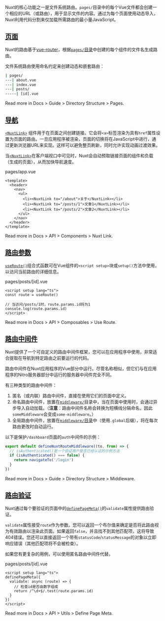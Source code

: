 Nuxt的核心功能之一是文件系统路由。`pages/`目录中的每个Vue文件都会创建一个相应的URL（或路由），用于显示文件的内容。通过为每个页面使用动态导入，Nuxt利用代码分割来仅加载所需路由的最小量JavaScript。

## [页面](#页面)

Nuxt的路由基于[vue-router](https://router.vuejs.org/)，根据[`pages/`目录](https://nuxt.com.cn/docs/guide/directory-structure/pages)中创建的每个组件的文件名生成路由。

文件系统路由使用命名约定来创建动态和嵌套路由：

```bash
| pages/
---| about.vue
---| index.vue
---| posts/
-----| [id].vue
```

Read more in Docs > Guide > Directory Structure > Pages.

## [导航](#导航)

[`<NuxtLink>`](https://nuxt.com.cn/docs/api/components/nuxt-link) 组件用于在页面之间创建链接。它会将`<a>`标签渲染为具有`href`属性设置为页面的路由。一旦应用程序被渲染，页面的切换将在JavaScript中进行，通过更新浏览器URL来实现。这样可以避免整页刷新，同时允许实现动画过渡效果。

当[`<NuxtLink>`](https://nuxt.com.cn/docs/api/components/nuxt-link)在客户端视口中可见时，Nuxt会自动预取链接页面的组件和负载（生成的页面），从而加快导航速度。

pages/app.vue

```vue
<template>
  <header>
    <nav>
      <ul>
        <li><NuxtLink to="/about">关于</NuxtLink></li>
        <li><NuxtLink to="/posts/1">文章1</NuxtLink></li>
        <li><NuxtLink to="/posts/2">文章2</NuxtLink></li>
      </ul>
    </nav>
  </header>
</template>
```

Read more in Docs > API > Components > Nuxt Link.

## [路由参数](#路由参数)

[`useRoute()`](https://nuxt.com.cn/docs/api/composables/use-route)组合式函数可在Vue组件的`<script setup>`块或`setup()`方法中使用，以访问当前路由的详细信息。

pages/posts/\[id\].vue

```vue
<script setup lang="ts">
const route = useRoute()

// 当访问/posts/1时，route.params.id将为1
console.log(route.params.id)
</script>
```

Read more in Docs > API > Composables > Use Route.

## [路由中间件](#路由中间件)

Nuxt提供了一个可自定义的路由中间件框架，您可以在应用程序中使用，非常适合提取在导航到特定路由之前要运行的代码。

路由中间件在Nuxt应用程序的Vue部分中运行。尽管名称相似，但它们与在应用程序的Nitro服务器部分中运行的服务器中间件完全不同。

有三种类型的路由中间件：

1.  匿名（或内联）路由中间件，直接在使用它们的页面中定义。
2.  命名路由中间件，放置在[`middleware/`](https://nuxt.com.cn/docs/guide/directory-structure/middleware)目录中，当在页面中使用时，会通过异步导入自动加载。（**注意**：路由中间件名称会转换为短横线分隔命名，因此`someMiddleware`会变成`some-middleware`。）
3.  全局路由中间件，放置在[`middleware/`目录](https://nuxt.com.cn/docs/guide/directory-structure/middleware)中（使用`.global`后缀），将在每次路由更改时自动运行。

以下是保护`/dashboard`页面的`auth`中间件的示例：

```ts
export default defineNuxtRouteMiddleware((to, from) => {
  // isAuthenticated()是一个验证用户是否已经认证的示例方法
  if (isAuthenticated() === false) {
    return navigateTo('/login')
  }
})
```

Read more in Docs > Guide > Directory Structure > Middleware.

## [路由验证](#路由验证)

Nuxt通过每个要验证的页面中的[`definePageMeta()`](https://nuxt.com.cn/docs/api/utils/define-page-meta)的`validate`属性提供路由验证。

`validate`属性接受`route`作为参数。您可以返回一个布尔值来确定是否将此路由视为有效路由以渲染此页面。如果返回`false`，并且找不到其他匹配项，这将导致404错误。您还可以直接返回一个带有`statusCode`/`statusMessage`的对象以立即响应错误（其他匹配项将不会被检查）。

如果您有更复杂的用例，可以使用匿名路由中间件代替。

pages/posts/\[id\].vue

```vue
<script setup lang="ts">
definePageMeta({
  validate: async (route) => {
    // 检查id是否由数字组成
    return /^\d+$/.test(route.params.id)
  }
})
</script>
```

Read more in Docs > API > Utils > Define Page Meta.